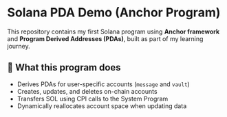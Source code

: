 # Solana PDA Demo (Anchor Program)

This repository contains my first Solana program using **Anchor framework** and **Program Derived Addresses (PDAs)**, built as part of my learning journey.

## 📌 What this program does
- Derives PDAs for user-specific accounts (`message` and `vault`)
- Creates, updates, and deletes on-chain accounts
- Transfers SOL using CPI calls to the System Program
- Dynamically reallocates account space when updating data
